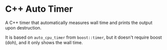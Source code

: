 # C++ Auto Timer
A C++ timer that automatically measures wall time and prints the output upon destruction.

It is based on `auto_cpu_timer` from `boost::timer`, but it doesn't require boost (doh), and it only shows the wall time.
